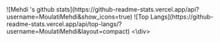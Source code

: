 <div>
![Mehdi 's github stats](https://github-readme-stats.vercel.app/api?username=MoulatiMehdi&show_icons=true) 
![Top Langs](https://github-readme-stats.vercel.app/api/top-langs/?username=MoulatiMehdi&layout=compact)
<\div>
  
  
